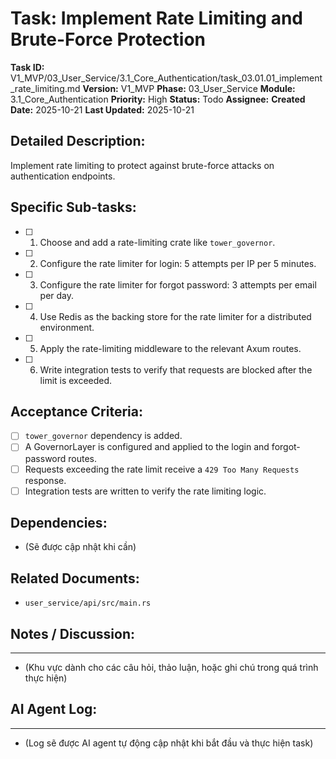 # Task: Implement Rate Limiting and Brute-Force Protection

**Task ID:** V1_MVP/03_User_Service/3.1_Core_Authentication/task_03.01.01_implement_rate_limiting.md
**Version:** V1_MVP
**Phase:** 03_User_Service
**Module:** 3.1_Core_Authentication
**Priority:** High
**Status:** Todo
**Assignee:** 
**Created Date:** 2025-10-21
**Last Updated:** 2025-10-21

## Detailed Description:
Implement rate limiting to protect against brute-force attacks on authentication endpoints.

## Specific Sub-tasks:
- [ ] 1. Choose and add a rate-limiting crate like `tower_governor`.
- [ ] 2. Configure the rate limiter for login: 5 attempts per IP per 5 minutes.
- [ ] 3. Configure the rate limiter for forgot password: 3 attempts per email per day.
- [ ] 4. Use Redis as the backing store for the rate limiter for a distributed environment.
- [ ] 5. Apply the rate-limiting middleware to the relevant Axum routes.
- [ ] 6. Write integration tests to verify that requests are blocked after the limit is exceeded.

## Acceptance Criteria:
- [ ] `tower_governor` dependency is added.
- [ ] A GovernorLayer is configured and applied to the login and forgot-password routes.
- [ ] Requests exceeding the rate limit receive a `429 Too Many Requests` response.
- [ ] Integration tests are written to verify the rate limiting logic.

## Dependencies:
*   (Sẽ được cập nhật khi cần)

## Related Documents:
*   `user_service/api/src/main.rs`

## Notes / Discussion:
---
*   (Khu vực dành cho các câu hỏi, thảo luận, hoặc ghi chú trong quá trình thực hiện)

## AI Agent Log:
---
*   (Log sẽ được AI agent tự động cập nhật khi bắt đầu và thực hiện task)
